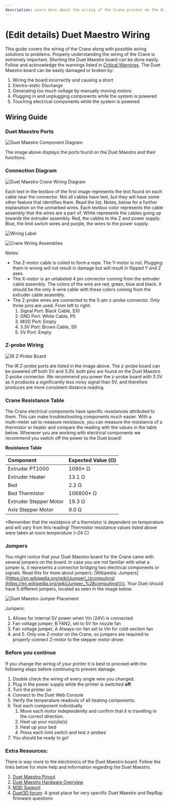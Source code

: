 ```yaml
---
description: Learn more about the wiring of the Crane printer on the Duet Maestro side.
---
```


# \(Edit details\) Duet Maestro Wiring

This guide covers the wiring of the Crane along with possible wiring solutions to problems. Properly understanding the wiring of the Crane is extremely important. Shorting the Duet Maestro board can be done easily. Follow and acknowledge the warnings listed in [Critical Warnings](https://m3d.gitbook.io/promega-docs/getting-started/critical-warnings-and-information). The Duet Maestro board can be easily damaged or broken by:

1. Wiring the board incorrectly and causing a short
2. Electro-static Discharge
3. Generating too much voltage by manually moving motors
4. Plugging in and unplugging components while the system is powered
5. Touching electrical components while the system is powered

## Wiring Guide

### Duet Maestro Ports

![Duet Maestro Component Diagram](../.gitbook/assets/7hdul5ufumywk6z6-duetcomponents.jfif)

The image above displays the ports found on the Duet Maestro and their functions.

### Connection Diagram

![Duet Maestro Crane Wiring Diagram](../.gitbook/assets/eegr4vx3jeacoiyn-guideswiringdiagram.png)

Each text in the textbox of the first image represents the text found on each cable near the connector. Not all cables have text, but they will have some other feature that identifies them. Read the list, Notes, below for a further explanation on the unmarked wires. Each textbox color represents the cable assembly that the wires are a part of. White represents the cables going up towards the extruder assembly. Red, the cables to the Z and power supply. Blue, the limit switch wires and purple, the wires to the power supply.

![Wiring Label](../.gitbook/assets/xuyunhhtrjxntxgo-wiringlabel.jpg)

![Crane Wiring Assemblies](../.gitbook/assets/75w5fdmofqhmwc8n-promegawiringassemblies.jpg)

Notes:

* The Z-motor cable is coiled to form a rope. The Y-motor is not. Plugging them in wrong will not result in damage but will result in flipped Y and Z axes.
* The X-motor is an unlabeled 4 pin connector coming from the extruder cable assembly. The colors of the wire are red, green, blue and black. It should be the only 4-wire cable with these colors coming from the extruder cable assembly.
* The Z-probe wires are connected to the 5-pin z-probe connector. Only three pins are used. From left to right:
  1. Signal Port: Black Cable, S10
  2. GND Port: White Cable, P5
  3. MOD Port: Empty
  4. 3.3V Port: Brown Cable, S9
  5. 5V Port: Empty

### Z-probe Wiring

![IR Z-Probe Board](../.gitbook/assets/phtkvdkc8hamidc4-irprobeports.jpg)

The IR Z-probe ports are listed in the image above. The z-probe board can be powered off both 5V and 3.3V, both pins are found on the Duet Maestro Z-probe connector. We recommend you power the z-probe board with 3.3V as it produces a significantly less noisy signal than 5V, and therefore produces are more consistent distance reading.

### Crane Resistance Table

The Crane electrical components have specific resistances attributed to them. This can make troubleshooting components much easier. With a multi-meter set to measure resistance, you can measure the resistance of a thermistor or heater and compare the reading with the values in the table below. Whenever you are working with electrical components we recommend you switch off the power to the Duet board!

**Resistance Table**

| Component | Expected Value \(Ω\) |
| :--- | :--- |
| Extruder PT1000 | 1090\* Ω |
| Extruder Heater | 13.1 Ω |
| Bed | 2.2 Ω |
| Bed Thermistor | 106800\* Ω |
| Extruder Stepper Motor | 19.3 Ω |
| Axis Stepper Motor | 9.0 Ω |

\*Remember that the resistance of a thermistor is dependent on temperature and will vary from this reading! Thermistor resistance values listed above were taken at room temperature \(~24 C\)

### Jumpers

You might notice that your Duet Maestro board for the Crane came with several jumpers on the board. In case you are not familiar with what a jumper is, it represents a connector bridging two electrical components or signals. Read this for more about jumpers: \[Wikipedia: Jumpers\]\([https://en.wikipedia.org/wiki/Jumper\_\(computing](https://en.wikipedia.org/wiki/Jumper_%28computing)\)\). Your Duet should have 5 different jumpers, located as seen in the image below.

![Duet Maestro Jumper Placement](../.gitbook/assets/w1auipj2zhq0fiku-duetmaestrojumpers.jpg)

Jumpers:

1. Allows for internal 5V power when Vin \(24V\) is connected
2. Fan voltage jumper, B FAN2, set to 5V for nozzle fan
3. Fan voltage jumper, A Always-on-fan set to Vin for cold-section fan
4. and 5. Only one Z-motor on the Crane, so jumpers are required to properly connect Z-motor to the stepper motor driver.

### Before you continue

If you change the wiring of your printer it is best to proceed with the following steps before continuing to prevent damage.

1. Double check the wiring of every single wire you changed. 
2. Plug in the power supply while the printer is switched **off**. 
3. Turn the printer on 
4. Connect to the Duet Web Console 
5. Verify the temperature readouts of all heating components. 
6. Test each component individually
   1. Move each motor independently and confirm that it is travelling in the correct direction.
   2. Heat up your nozzle\(s\)
   3. Heat up your bed
   4. Press each limit switch and test z-probes
7. You should be ready to go!

### Extra Resources:

There is way more to the electronics of the Duet Maestro board. Follow the links below for more help and information regarding the Duet Maestro.

1. [Duet Maestro Pinout](https://duet3d.dozuki.com/Wiki/Duet_2_Maestro_Wiring_Diagram) 
2. [Duet Maestro Hardware Overview](https://duet3d.dozuki.com/Wiki/Duet_2_Maestro_Hardware_Overview#Section_Wiring_and_pinout) 
3. [M3D Support](https://printm3d.com/support) 
4. [Duet3D forum](https://forum.duet3d.com/): A great place for very specific Duet Maestro and RepRap firmware questions

